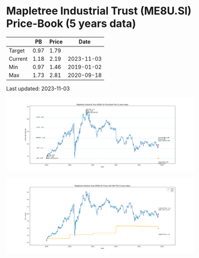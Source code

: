 # Mapletree Industrial Trust (ME8U.SI) Price-Book (5 years data)

|     | PB   | Price | Date       |
|-----|------|-------|------------|
| Target | 0.97 | 1.79  |  |
| Current | 1.18 | 2.19  | 2023-11-03 |
| Min | 0.97 | 1.46  | 2019-01-02 |
| Max | 1.73 | 2.81  | 2020-09-18 |

Last updated: 2023-11-03

![Plot of Price-Book ratio for Mapletree Industrial Trust (ME8U.SI)](ME8U_pb_5.png)

![Plot of Price with NAV for Mapletree Industrial Trust (ME8U.SI)](ME8U_price_nav_5.png)
